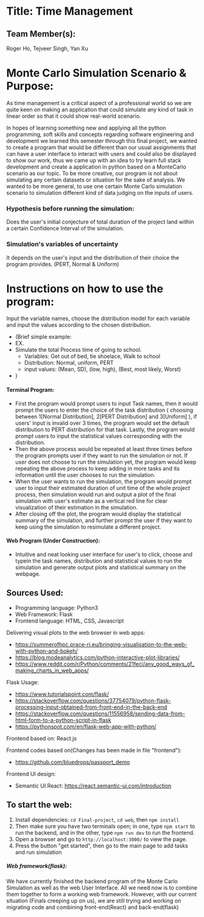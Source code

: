 
# Title: Time Management

## Team Member(s):
Roger Ho, Tejveer Singh, Yan Xu

# Monte Carlo Simulation Scenario & Purpose:
As time management is a critical aspect of a professional world so we are quite keen on making an application that could simulate any kind of task in linear order so that it could show real-world scenario.

In hopes of learning something new and applying all the python programming, soft skills and concepts regarding software engineering and development we learned this semester through this final project, we wanted to create a program that would be different than our usual assignments that can have a user interface to interact with users and could also be displayed to show our work, thus we came up with an idea to try learn full stack development and create a application in python based on a MonteCarlo scenario as our topic. To be more creative, our program is not about simulating any certain datasets or situation for the sake of analysis. We wanted to be more general, to use one certain Monte Carlo simulation scenario to simulation different kind of data judging on the inputs of users.


### Hypothesis before running the simulation:
Does the user's initial conjecture of total duration of the project land within a certain Confidence Interval of the simulation.

### Simulation's variables of uncertainty
It depends on the user's input and the distribution of their choice the program provides. (PERT, Normal & Uniform)

# Instructions on how to use the program:
Input the variable names, choose the distribution model for each variable and input the values according to the chosen distribution.
- (Brief simple example:
- EX.
- Simulate the total Process time of going to school.
     - Variables: Get out of bed, tie shoelace, Walk to school
     - Distribution:  Normal,     uniform,       PERT
     - input values: (Mean, SD), (low, high), (Best, most likely, Worst)
- )

#### Terminal Program:
- First the program would prompt users to input Task names, then it would prompt the users to enter the choice of the task distribution ( choosing between 1[Normal Distribution], 2[PERT Distribution] and 3[Uniform] ), if users' input is invalid over 3 times, the program would set the default distribution to PERT distribution for that task. Lastly, the program would prompt users to input the statistical values corresponding with the distribution.
- Then the above process would be repeated at least three times before the program prompts user if they want to run the simulation or not. If user does not choose to run the simulation yet, the program would keep repeating the above process to keep adding in more tasks and its information until the user chooses to run the simulation.
- When the user wants to run the simulation, the program would prompt user to input their estimated duration of unit time of the whole project process, then simulation would run and output a plot of the final simulation with user's estimate as a vertical red line for clear visualization of their estimation in the simulation.
- After closing off the plot, the program would display the statistical summary of the simulation, and further prompt the user if they want to keep using the simulation to resimulate a different project.

#### Web Program (Under Construction):
- Intuitive and neat looking user interface for user's to click, choose and typein the task names, distribution and statistical values to run the simulation and generate output plots and statistical summary on the webpage.

## Sources Used:
- Programming language: Python3
- Web Framework: Flask
- Frontend language: HTML, CSS, Javascript

Delivering visual plots to the web browser in web apps:
- https://summerofhpc.prace-ri.eu/bringing-visualisation-to-the-web-with-python-and-bokeh/
- https://blog.modeanalytics.com/python-interactive-plot-libraries/
- https://www.reddit.com/r/Python/comments/21feci/any_good_ways_of_making_charts_in_web_apps/

Flask Usage:
- https://www.tutorialspoint.com/flask/
- https://stackoverflow.com/questions/37754079/python-flask-processing-input-obtained-from-front-end-in-the-back-end
- https://stackoverflow.com/questions/11556958/sending-data-from-html-form-to-a-python-script-in-flask
- https://pythonspot.com/en/flask-web-app-with-python/

Frontend based on: React.js

Frontend codes based on(Changes has been made in file "frontend"):
- https://github.com/bluedrops/passport_demo

Frontend UI design:
- Semantic UI React: https://react.semantic-ui.com/introduction

## To start the web:
1. Install dependencies: `cd Final-project`, `cd web`, then `npm install`
2. Then make sure you have two terminals open; in one, type `npm start` to run the backend, and in the other, type `npm run dev` to run the frontend. 
3. Open a browser and go to `http://localhost:3000/` to view the page.
4. Press the button "get started", then go to the main page to add tasks and run simulation

##### Web framework(flask):
We have currently finished the backend program of the Monte Carlo Simulation as well as the web User Interface. All we need now is to combine them together to form a working web framework. However, with our current situation (Finals creeping up on us), we are still trying and working on migrating code and combining front-end(React) and back-end(flask)
